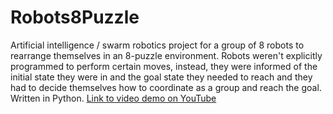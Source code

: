 # Robots8Puzzle
Artificial intelligence / swarm robotics project for a group of 8 robots to rearrange themselves in an 8-puzzle environment. Robots weren't explicitly programmed to perform certain moves, instead, they were informed of the initial state they were in and the goal state they needed to reach and they had to decide themselves how to coordinate as a group and reach the goal. Written in Python.
[Link to video demo on YouTube](https://youtu.be/ITzO3dtFb8M)
